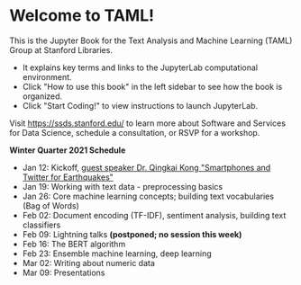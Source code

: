# Welcome to TAML!

This is the Jupyter Book for the Text Analysis and Machine Learning (TAML) Group at Stanford Libraries. 

* It explains key terms and links to the JupyterLab computational environment.
* Click "How to use this book" in the left sidebar to see how the book is organized. 
* Click "Start Coding!" to view instructions to launch JupyterLab. 

Visit https://ssds.stanford.edu/ to learn more about Software and Services for Data Science, schedule a consultation, or RSVP for a workshop. 

**Winter Quarter 2021 Schedule**
* Jan 12: Kickoff, [guest speaker Dr. Qingkai Kong "Smartphones and Twitter for Earthquakes"](winter2022/Guest_Speakers.md)  
* Jan 19: Working with text data - preprocessing basics  
* Jan 26: Core machine learning concepts; building text vocabularies (Bag of Words)  
* Feb 02: Document encoding (TF-IDF), sentiment analysis, building text classifiers  
* Feb 09: Lightning talks **(postponed; no session this week)**  
* Feb 16: The BERT algorithm  
* Feb 23: Ensemble machine learning, deep learning  
* Mar 02: Writing about numeric data  
* Mar 09: Presentations  
